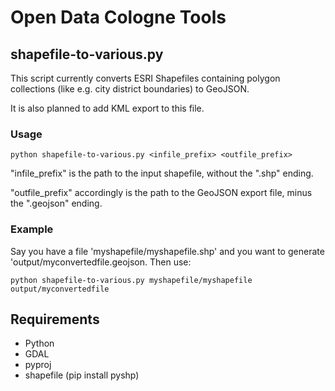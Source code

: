 Open Data Cologne Tools
=======================


## shapefile-to-various.py

This script currently converts ESRI Shapefiles containing polygon collections
(like e.g. city district boundaries) to GeoJSON.

It is also planned to add KML export to this file.

### Usage

    python shapefile-to-various.py <infile_prefix> <outfile_prefix>

"infile_prefix" is the path to the input shapefile, without the ".shp" ending.

"outfile_prefix" accordingly is the path to the GeoJSON export file, minus the ".geojson" ending.

### Example

Say you have a file 'myshapefile/myshapefile.shp' and you want to generate
'output/myconvertedfile.geojson. Then use:

    python shapefile-to-various.py myshapefile/myshapefile output/myconvertedfile

## Requirements

* Python
* GDAL
* pyproj
* shapefile (pip install pyshp)
